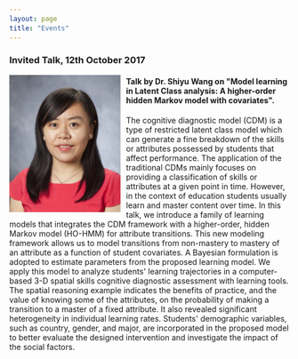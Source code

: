 ```yaml
---
layout: page
title: "Events"
---
```

### Invited Talk, 12th October 2017

<div style="float: left; margin-right: 10px;">
  <img src="/assets/shiyu_talk.png" alt="shiyu_talk" style="width: 200px;"/>
</div>

#### Talk by Dr. Shiyu Wang on "Model learning in Latent Class analysis: A higher-order hidden Markov model with covariates".

The cognitive diagnostic model (CDM) is a type of restricted latent class model which can generate a fine breakdown of the skills or attributes possessed by students that affect performance. The application of the traditional CDMs mainly focuses on providing a classification of skills or attributes at a given point in time. However, in the context of education students usually learn and master content over time. In this talk, we introduce a family of learning models that integrates the CDM framework with a higher-order, hidden Markov model (HO-HMM) for attribute transitions. This new modeling framework allows us to model transitions from non-mastery to mastery of an attribute as a function of student covariates. A Bayesian formulation is adopted to estimate parameters from the proposed learning model. We apply this model to analyze students' learning trajectories in a computer-based 3-D spatial skills cognitive diagnostic assessment with learning tools. The spatial reasoning example indicates the benefits of practice, and the value of knowing some of the attributes, on the probability of making a transition to a master of a fixed attribute. It also revealed significant heterogeneity in individual learning rates. Students' demographic variables, such as country, gender, and major, are incorporated in the proposed model to better evaluate the designed intervention and investigate the impact of the social factors.

<div style="clear: both;"></div>
